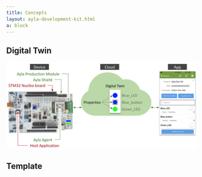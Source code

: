 ```yaml
---
title: Concepts
layout: ayla-development-kit.html
a: block
---
```


## Digital Twin

<img src="term-001.png" width="780">

## Template